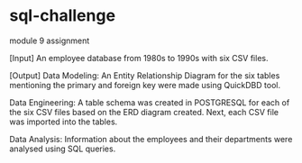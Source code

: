 # sql-challenge
module 9 assignment

[Input]
An employee database from 1980s to 1990s with six CSV files.

[Output]
Data Modeling:
An Entity Relationship Diagram for the six tables mentioning the primary and foreign key were made using QuickDBD tool.

Data Engineering:
A table schema was created in POSTGRESQL for each of the six CSV files based on the ERD diagram created. Next, each CSV file was imported into the tables.

Data Analysis:
Information about the employees and their departments were analysed using SQL queries.
